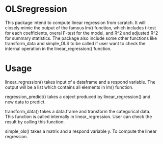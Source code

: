 # OLSregression
This package intend to compute linear regression from scratch. It will closely mimic the output of the famous lm() function, which includes t-test for each coefficients, overal F-test for the model, and R^2 and adjusted R^2 for summary statistics. The package also include some other functions like transform_data and simple_OLS to be called if user want to check the internal operation in the linear_regression() function.

# Usage
linear_regression() takes input of a dataframe and a respond variable. The output will be a list which contains all elements in lm() function.

regression_predict() takes a object produced by linear_regression() and new data to predict.

transform_data() takes a data.frame and transform the categorical data. This function is called internally in linear_regression. User can check the result by calling this function.

simple_ols() takes a matrix and a respond variable y. To compute the linear regression.
